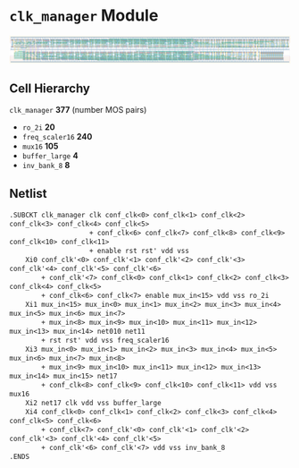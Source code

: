# `clk_manager` Module
![Layout](clk_manager.png)

## Cell Hierarchy

`clk_manager` **377** (number MOS pairs)
- `ro_2i` **20**
- `freq_scaler16` **240**
- `mux16` **105**
- `buffer_large` **4**
- `inv_bank_8` **8**

## Netlist

```
.SUBCKT clk_manager clk conf_clk<0> conf_clk<1> conf_clk<2> conf_clk<3> conf_clk<4> conf_clk<5>
                    + conf_clk<6> conf_clk<7> conf_clk<8> conf_clk<9> conf_clk<10> conf_clk<11>
                    + enable rst rst' vdd vss
    Xi0 conf_clk'<0> conf_clk'<1> conf_clk'<2> conf_clk'<3> conf_clk'<4> conf_clk'<5> conf_clk'<6>
        + conf_clk'<7> conf_clk<0> conf_clk<1> conf_clk<2> conf_clk<3> conf_clk<4> conf_clk<5>
        + conf_clk<6> conf_clk<7> enable mux_in<15> vdd vss ro_2i
    Xi1 mux_in<15> mux_in<0> mux_in<1> mux_in<2> mux_in<3> mux_in<4> mux_in<5> mux_in<6> mux_in<7>
        + mux_in<8> mux_in<9> mux_in<10> mux_in<11> mux_in<12> mux_in<13> mux_in<14> net010 net11
        + rst rst' vdd vss freq_scaler16
    Xi3 mux_in<0> mux_in<1> mux_in<2> mux_in<3> mux_in<4> mux_in<5> mux_in<6> mux_in<7> mux_in<8>
        + mux_in<9> mux_in<10> mux_in<11> mux_in<12> mux_in<13> mux_in<14> mux_in<15> net17
        + conf_clk<8> conf_clk<9> conf_clk<10> conf_clk<11> vdd vss mux16
    Xi2 net17 clk vdd vss buffer_large
    Xi4 conf_clk<0> conf_clk<1> conf_clk<2> conf_clk<3> conf_clk<4> conf_clk<5> conf_clk<6>
        + conf_clk<7> conf_clk'<0> conf_clk'<1> conf_clk'<2> conf_clk'<3> conf_clk'<4> conf_clk'<5>
        + conf_clk'<6> conf_clk'<7> vdd vss inv_bank_8
.ENDS
```
